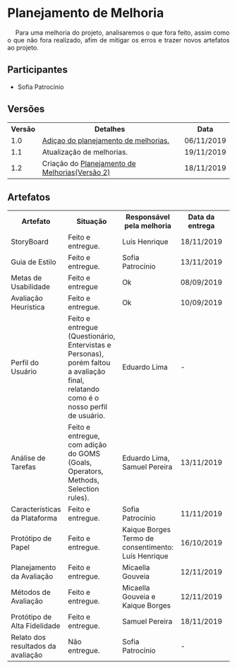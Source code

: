 # Planejamento de Melhoria
<div class="line"></div>


<p align="justify">&emsp;
Para uma melhoria do projeto, analisaremos o que fora feito, assim como o que não fora realizado, afim de mitigar os erros e trazer novos artefatos ao projeto.
</p>

## Participantes
- Sofia Patrocínio

## Versões

<table class="versions">
	<tr>
		<th class="version_header">Versão</th>
		<th>Detalhes</th>
		<th>Data</th>
	</tr>
	<tr>
		<td>1.0</td>
		<td><a href="../melhorias">Adiçao do planejamento de melhorias.</a></td>
		<td>06/11/2019</td>
	</tr>	
	<tr>
		<td>1.1</td>
		<td>Atualização de melhorias.</td>
		<td>19/11/2019</td>
	</tr>
	<tr>
		<td>1.2</td>
		<td>Criação do <a href= "../melhorias_final">Planejamento de Melhorias(Versão 2)</a></td>
		<td>18/11/2019</td>
	</tr>
</table> 

## Artefatos

<table class="artefatos">
	<tr>
		<th>Artefato</th>
		<th>Situação</th>
        <th>Responsável pela melhoria</th>
        <th>Data da entrega</th>
	</tr>
	<tr>
		<td>StoryBoard</td>
		<td>Feito e entregue.</td>
        <td>Luís Henrique</td>
        <td>18/11/2019</td>
	</tr>
	<tr>
		<td>Guia de Estilo</td>
		<td>Feito e entregue.</td>
        <td>Sofia Patrocínio</td>
        <td>13/11/2019</td>
	</tr>
	<tr>
		<td>Metas de Usabilidade</td>
		<td>Feito e entregue</td>
        <td>Ok</td>
        <td>08/09/2019</td>
	</tr>
	<tr>
		<td>Avaliação Heurística</td>
		<td>Feito e entregue.</td>
        <td>Ok</td>
        <td>10/09/2019</td>
	</tr>
	<tr>
		<td>Perfil do Usuário</td>
		<td>Feito e entregue (Questionário, Entervistas e Personas), porém faltou a avaliação final, relatando como é o nosso perfil de usuário.</td>
        <td>Eduardo Lima</td>
        <td>-</td>
	</tr>
	<tr>
		<td>Análise de Tarefas</td>
		<td>Feito e entregue, com adição do GOMS (Goals, Operators, Methods, Selection rules).</td>
        <td>Eduardo Lima, Samuel Pereira</td>
        <td>13/11/2019<td>
	</tr>
	<tr>
		<td>Características da Plataforma</td>
		<td>Feito e entregue.</td>
        <td>Sofia Patrocínio</td>
        <td>11/11/2019<td>
	</tr>
	<tr>
		<td>Protótipo de Papel</td>
		<td>Feito e entregue.</td>
        <td>Kaique Borges<br>Termo de consentimento: Luís Henrique</td>
        <td>16/10/2019<td>
	</tr>
	<tr>
		<td>Planejamento da Avaliação</td>
		<td>Feito e entregue.</td>
        <td>Micaella Gouveia</td>
        <td>12/11/2019<td>
	</tr>
	</tr>
	<tr>
		<td>Métodos de Avaliação</td>
		<td>Feito e entregue.</td>
        <td>Micaella Gouveia e Kaique Borges</td>
        <td>12/11/2019<td>
	</tr>
	<tr>
		<td>Protótipo de Alta Fidelidade</td>
		<td>Feito e entregue.</td>
        <td>Samuel Pereira</td>
        <td>18/11/2019<td>
	</tr>
	<tr>
		<td>Relato dos resultados da avaliação</td>
		<td>Não entregue.</td>
        <td>Sofia Patrocínio</td>
        <td>-<td>
	</tr>
</table> 
<br>